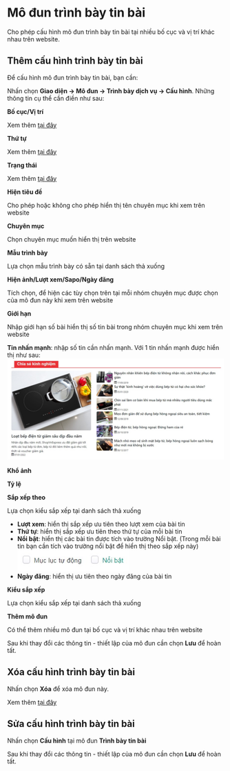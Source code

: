 
# Mô đun trình bày tin bài

Cho phép cấu hình mô đun trình bày tin bài tại nhiều bố cục và vị trí khác nhau trên website.

## Thêm cấu hình trình bày tin bài

Để cấu hình mô đun trình bày tin bài, bạn cần:

Nhấn chọn **Giao diện -> Mô đun -> Trình bày dịch vụ -> Cấu hình**. Những thông tin cụ thể cần điền như sau:

**Bố cục/Vị trí**

Xem thêm [tại đây](https://mkmate.osd.vn/docs/common/logic#b%E1%BB%91-c%E1%BB%A5c-v%C3%A0-v%E1%BB%8B-tr%C3%AD)

**Thứ tự**

Xem thêm [tại đây](https://mkmate.osd.vn/docs/common/logic/#th%E1%BB%A9-t%E1%BB%B1-s%E1%BA%AFp-x%E1%BA%BFp-l%C3%A0-s%E1%BB%91-ch%E1%BB%89-%C4%91%E1%BB%8Bnh)

**Trạng thái**

Xem thêm [tại đây](https://mkmate.osd.vn/docs/common/logic/#tr%E1%BA%A1ng-th%C3%A1i)

**Hiện tiêu đề**

Cho phép hoặc không cho phép hiển thị tên chuyên mục khi xem trên website

**Chuyên mục**

Chọn chuyên mục muốn hiển thị trên website

**Mẫu trình bày**

Lựa chọn mẫu trình bày có sẵn tại danh sách thả xuống

**Hiện ảnh/Lượt xem/Sapo/Ngày đăng**

Tích chọn, để hiện các tùy chọn trên tại mỗi nhóm chuyên mục được chọn của mô đun này khi xem trên website

**Giới hạn**

Nhập giới hạn số bài hiển thị số tin bài trong nhóm chuyên mục khi xem trên website

**Tin nhấn mạnh**: nhập số tin cần nhấn mạnh. Với 1 tin nhấn mạnh được hiển thị như sau:
![trinh-bay-tin-bai-1.jpg (71 KB)](img/trinh-bay-tin-bai-1.jpg)

**Khổ ảnh**

**Tỷ lệ**

**Sắp xếp theo**

Lựa chọn kiểu sắp xếp tại danh sách thả xuống

- **Lượt xem**: hiển thị sắp xếp ưu tiên theo lượt xem của bài tin
- **Thứ tự**: hiển thị sắp xếp ưu tiên theo thứ tự của mỗi bài tin
- **Nổi bật**: hiển thị các bài tin được tích vào trường Nổi bật. (Trong mỗi bài tin bạn cần tích vào trường nổi bật để hiển thị theo sắp xếp này)
![trinh-bay-tin-bai.jpg (71 KB)](img/trinh-bay-tin-bai.jpg)
- **Ngày đăng**: hiển thị ưu tiên theo ngày đăng của bài tin

**Kiểu sắp xếp**

Lựa chọn kiểu sắp xếp tại danh sách thả xuống

**Thêm mô đun**

Có thể thêm nhiều mô đun tại bố cục và vị trí khác nhau trên website

Sau khi thay đổi các thông tin - thiết lập của mô đun cần chọn **Lưu** để hoàn tất.

## Xóa cấu hình trình bày tin bài

Nhấn chọn **Xóa** để xóa mô đun này.

Xem thêm [tại đây](https://mkmate.osd.vn/docs/common/logic#x%C3%B3a-c%C3%A1c-m%E1%BB%A5c-c%C3%A1c-th%C3%A0nh-ph%E1%BA%A7n-th%C3%B4ng-tin)

## Sửa cấu hình trình bày tin bài

Nhấn chọn **Cấu hình** tại mô đun **Trình bày tin bài**

Sau khi thay đổi các thông tin - thiết lập của mô đun cần chọn **Lưu** để hoàn tất.
